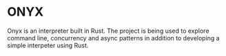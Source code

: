 # ONYX

Onyx is an interpreter built in Rust. The project is being used to explore command line, concurrency and async patterns in addition to developing a simple interpeter using Rust.
